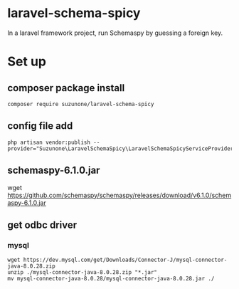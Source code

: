 # laravel-schema-spicy
In a laravel framework project, run Schemaspy by guessing a foreign key.

# Set up
## composer package install
```shell
composer require suzunone/laravel-schema-spicy
```

## config file add
```shell
php artisan vendor:publish --provider="Suzunone\LaravelSchemaSpicy\LaravelSchemaSpicyServiceProvider"
```

## schemaspy-6.1.0.jar
wget https://github.com/schemaspy/schemaspy/releases/download/v6.1.0/schemaspy-6.1.0.jar


## get odbc driver

### mysql
```
wget https://dev.mysql.com/get/Downloads/Connector-J/mysql-connector-java-8.0.28.zip
unzip ./mysql-connector-java-8.0.28.zip "*.jar"
mv mysql-connector-java-8.0.28/mysql-connector-java-8.0.28.jar ./
```

